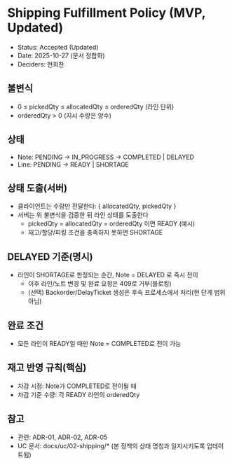 # Shipping Fulfillment Policy (MVP, Updated)

- Status: Accepted (Updated)
- Date: 2025-10-27 (문서 정합화)
- Deciders: 현희찬

## 불변식

- 0 ≤ pickedQty ≤ allocatedQty ≤ orderedQty (라인 단위)
- orderedQty > 0 (지시 수량은 양수)

## 상태

- Note: PENDING → IN_PROGRESS → COMPLETED | DELAYED
- Line: PENDING → READY | SHORTAGE

## 상태 도출(서버)

- 클라이언트는 수량만 전달한다: { allocatedQty, pickedQty }
- 서버는 위 불변식을 검증한 뒤 라인 상태를 도출한다
  - pickedQty = allocatedQty = orderedQty 이면 READY (예시)
  - 재고/할당/피킹 조건을 충족하지 못하면 SHORTAGE

## DELAYED 기준(명시)

- 라인이 SHORTAGE로 판정되는 순간, Note = DELAYED 로 즉시 전이
  - 이후 라인/노트 변경 및 완료 요청은 409로 거부(블로킹)
  - (선택) Backorder/DelayTicket 생성은 후속 프로세스에서 처리(현 단계 범위 아님)

## 완료 조건

- 모든 라인이 READY일 때만 Note = COMPLETED로 전이 가능

## 재고 반영 규칙(핵심)

- 차감 시점: Note가 COMPLETED로 전이될 때
- 차감 기준 수량: 각 READY 라인의 orderedQty

## 참고

- 관련: ADR-01, ADR-02, ADR-05
- UC 문서: docs/uc/02-shipping/* (본 정책의 상태 명칭과 일치시키도록 업데이트됨)
